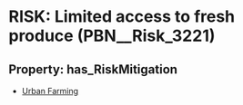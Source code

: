 # RISK: __Limited access to fresh produce__ (PBN__Risk_3221)

## Property: has_RiskMitigation

* [Urban Farming](PBN__Mitigation_1691)


